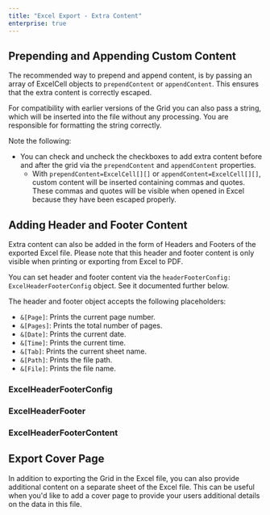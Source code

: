 ```yaml
---
title: "Excel Export - Extra Content"
enterprise: true
---
```


## Prepending and Appending Custom Content

The recommended way to prepend and append content, is by passing an array of ExcelCell objects to `prependContent` or `appendContent`. This ensures that the extra content is correctly escaped.

For compatibility with earlier versions of the Grid you can also pass a string, which will be inserted into the file without any processing. You are responsible for formatting the string correctly.

Note the following:

- You can check and uncheck the checkboxes to add extra content before and after the grid via the `prependContent` and `appendContent` properties.
    - With `prependContent=ExcelCell[][]` or `appendContent=ExcelCell[][]`, custom content will be inserted containing commas and quotes. These commas and quotes will be visible when opened in Excel because they have been escaped properly.
  
<grid-example title='Excel Export - Custom Header and Footer' name='excel-export-prepend-append' type='generated' options='{ "enterprise": true, "exampleHeight": 815 }'></grid-example>

## Adding Header and Footer Content

Extra content can also be added in the form of Headers and Footers of the exported Excel file. Please note that this header and footer content is only visible when printing or exporting from Excel to PDF.

You can set header and footer content via the `headerFooterConfig: ExcelHeaderFooterConfig` object. See it documented further below.

The header and footer object accepts the following placeholders: 

- `&[Page]`: Prints the current page number.
- `&[Pages]`: Prints the total number of pages.
- `&[Date]`: Prints the current date.
- `&[Time]`: Prints the current time.
- `&[Tab]`: Prints the current sheet name.
- `&[Path]`: Prints the file path.
- `&[File]`: Prints the file name.

<grid-example title='Excel Export - Custom Header and Footer' name='excel-export-header-footer' type='generated' options='{ "enterprise": true, "exampleHeight": 815 }'></grid-example>

### ExcelHeaderFooterConfig

<api-documentation source='excel-export-api/resources/excel-export-params.json' section='excelHeaderFooterConfig'></api-documentation>

### ExcelHeaderFooter

<api-documentation source='excel-export-api/resources/excel-export-params.json' section='excelHeaderFooter'></api-documentation>

### ExcelHeaderFooterContent

<api-documentation source='excel-export-api/resources/excel-export-params.json' section='excelHeaderFooterContent'></api-documentation>

## Export Cover Page

In addition to exporting the Grid in the Excel file, you can also provide additional content on a separate sheet of the Excel file. This can be useful when you'd like to add a cover page to provide your users additional details on the data in this file.

<grid-example title='Excel Export - Cover Page' name='excel-export-cover-page' type='generated' options='{ "enterprise": true }'></grid-example>


